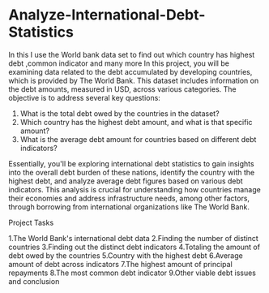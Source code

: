 # Analyze-International-Debt-Statistics
In this  I use the World bank data set to find out which country has highest debt ,common indicator and many more
In this project, you will be examining data related to the debt accumulated by developing countries, which is provided by The World Bank. This dataset includes information on the debt amounts, measured in USD, across various categories. The objective is to address several key questions:

1. What is the total debt owed by the countries in the dataset?
2. Which country has the highest debt amount, and what is that specific amount?
3. What is the average debt amount for countries based on different debt indicators?

Essentially, you'll be exploring international debt statistics to gain insights into the overall debt burden of these nations, identify the country with the highest debt, and analyze average debt figures based on various debt indicators. This analysis is crucial for understanding how countries manage their economies and address infrastructure needs, among other factors, through borrowing from international organizations like The World Bank.

Project Tasks

1.The World Bank's international debt data
2.Finding the number of distinct countries
3.Finding out the distinct debt indicators
4.Totaling the amount of debt owed by the countries
5.Country with the highest debt
6.Average amount of debt across indicators
7.The highest amount of principal repayments
8.The most common debt indicator
9.Other viable debt issues and conclusion
